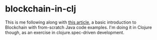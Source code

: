 # blockchain-in-clj

This is me following along with [this article][firstblockchain], a basic
introduction to Blockchain with from-scratch Java code examples. I'm doing it in
Clojure though, as an exercise in clojure.spec-driven development.

[firstblockchain]: https://medium.com/programmers-blockchain/create-simple-blockchain-java-tutorial-from-scratch-6eeed3cb03fa

